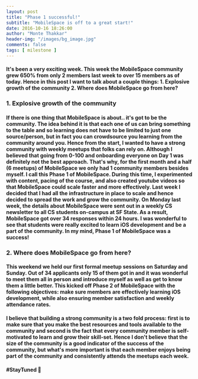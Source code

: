 ```yaml
---
layout: post
title: "Phase 1 successful!"
subtitle: "MobileSpace is off to a great start!"
date: 2016-10-16 18:26:00
author: "Monte Thakkar"
header-img: "/images/bg_image.jpg"
comments: false
tags: [ milestone ]
---
```


#### It's been a very exciting week. This week the MobileSpace community grew 650% from only 2 members last week to over 15 members as of today. Hence in this post I want to talk about a couple things: 1. Explosive growth of the community 2. Where does MobileSpace go from here?

### 1. Explosive growth of the community

#### If there is one thing that MobileSpace is about.. it's got to be the community. The idea behind it is that each one of us can bring something to the table and so learning does not have to be limited to just one source/person, but in fact you can crowdsource you learning from the community around you. Hence from the start, I wanted to have a strong community with weekly meetups that folks can rely on. Although I believed that going from 0-100 and onboarding everyone on Day 1 was definitely not the best approach. That's why, for the first month and a half (6 meetups) of MobileSpace we only had 1 community members besides myself. I call this Phase 1 of MobileSpace. During this time, I experimented with content, pacing of the course, and also created youtube videos so that MobileSpace could scale faster and more effectively. Last week I decided that I had all the infrastructure in place to scale and hence decided to spread the work and grow the community. On Monday last week, the details about MobileSpace were sent out in a weekly CS newsletter to all CS students on-campus at SF State. As a result, MobileSpace got over 34 responses within 24 hours. I was wonderful to see that students were really excited to learn iOS development and be a part of the community. In my mind, Phase 1 of MobileSpace was a success!

### 2. Where does MobileSpace go from here?

#### This weekend we held our first formal meetup sessions on Saturday and Sunday. Out of 34 applicants only 15 of them got in and it was wonderful to meet them all in person and introduce myself as well as get to know them a little better. This kicked off Phase 2 of MobileSpace with the following objectives: make sure members are effectively learning iOS development, while also ensuring member satisfaction and weekly attendance rates.

#### I believe that building a strong community is a two fold process: first is to make sure that you make the best resources and tools available to the community and second is the fact that every community member is self-motivated to learn and grow their skill-set. Hence I don't believe that the size of the community is a good indicator of the success of the community, but what's more important is that each member enjoys being part of the community and consistently attends the meetups each week.

#### #StayTuned 💯

